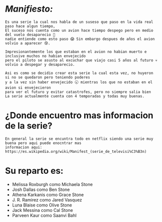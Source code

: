 # *Manifiesto:*
    Es una serie la cual nos habla de un suseso que paso en la vida real paso hace algun tiempo,
    El suceso nos cuenta como un avion hace tiempo despego pero en medio del vuelo desaparecio 👀
    nadie entiende como esto paso 😱 Sin embargo despues de años el avion volvio a aparecer 😰.
    
    Impresionantemente los que estaban en el avion no habian muerto e inclusive muchos no habian envejecido
    pero el piloto se asusto al excuchar que viajo casi 5 años al futuro 💀 volvio a despegar y desaparecio.

    Asi es como se decidio crear esta serie la cual esta vez, no huyeron si no se quedaron pero teniendo poderes
    y a la vez sin haber envejecido 🕣 mientras los que no estaban en el avion si envejecieron
    para ver el futuro y evitar catastrofes, pero no siempre salia bien
    La serie actualmente cuenta con 4 temporadas y todas muy buenas.


# ¿Donde encuentro mas informacion de la serie?
    En general la serie se encuntra todo en netflix siendo una serie muy buena pero aqui puede enocntrar mas
    informacion aqui: https://es.wikipedia.org/wiki/Manifest_(serie_de_televisi%C3%B3n)

# Su reparto es:
* Melissa Roxburgh como Michaela Stone
* Josh Dallas como Ben Stone
* Athena Karkanis como Grace Stone
* J. R. Ramirez como Jared Vasquez
* Luna Blaise como Olive Stone
* Jack Messina como Cal Stone
* Parveen Kaur como Saanvi Bahl